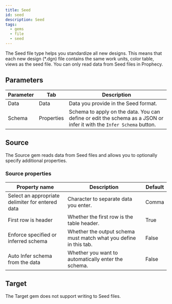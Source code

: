 ```yaml
---
title: Seed
id: seed
description: Seed
tags:
  - gems
  - file
  - seed
---
```


The Seed file type helps you standardize all new designs. This means that each new design (\*.dgn) file contains the same work units, color table, views as the seed file. You can only read data from Seed files in Prophecy.

## Parameters

| Parameter | Tab        | Description                                                                                                          |
| --------- | ---------- | -------------------------------------------------------------------------------------------------------------------- |
| Data      | Data       | Data you provide in the Seed format.                                                                                 |
| Schema    | Properties | Schema to apply on the data. You can define or edit the schema as a JSON or infer it with the `Infer Schema` button. |

## Source

The Source gem reads data from Seed files and allows you to optionally specify additional properties.

### Source properties

| Property name                                    | Description                                                       | Default |
| ------------------------------------------------ | ----------------------------------------------------------------- | ------- |
| Select an appropriate delimiter for entered data | Character to separate data you enter.                             | Comma   |
| First row is header                              | Whether the first row is the table header.                        | True    |
| Enforce specified or inferred schema             | Whether the output schema must match what you define in this tab. | False   |
| Auto Infer schema from the data                  | Whether you want to automatically enter the schema.               | False   |

## Target

The Target gem does not support writing to Seed files.
